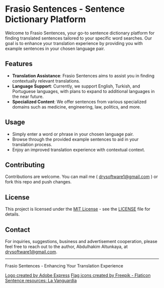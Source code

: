 # Frasio Sentences - Sentence Dictionary Platform

Welcome to Frasio Sentences, your go-to sentence dictionary platform for finding translated sentences tailored to your specific word searches. Our goal is to enhance your translation experience by providing you with example sentences in your chosen language pair.

## Features

- **Translation Assistance**: Frasio Sentences aims to assist you in finding contextually relevant translations.
- **Language Support**: Currently, we support English, Turkish, and Portuguese languages, with plans to expand to additional languages in the near future.
- **Specialized Content**: We offer sentences from various specialized domains such as medicine, engineering, law, politics, and more.

## Usage

- Simply enter a word or phrase in your chosen language pair.
- Browse through the provided example sentences to aid in your translation process.
- Enjoy an improved translation experience with contextual context.

## Contributing

Contributions are welcome. You can mail me ( drysoftware1@gmail.com ) or fork this repo and push changes.

## License

This project is licensed under the [MIT License](LICENSE) - see the [LICENSE](LICENSE) file for details.

## Contact

For inquiries, suggestions, business and advertisement cooperation, please feel free to reach out to the author, Abdulhakim Altunkaya, at [drysoftware1@gmail.com](mailto:drysoftware1@gmail.com).

---

Frasio Sentences - Enhancing Your Translation Experience

<a href="https://www.adobe.com/express/" title="logo">Logo created by Adobe Express</a>
<a href="https://www.flaticon.com/free-icons/turkey" title="flags">Flag icons created by Freepik - Flaticon</a>
<a href="https://www.lavanguardia.com/" title="spanish newspaper lavanguardia, source of some sentences">Sentence resources: La Vanguardia</a>

